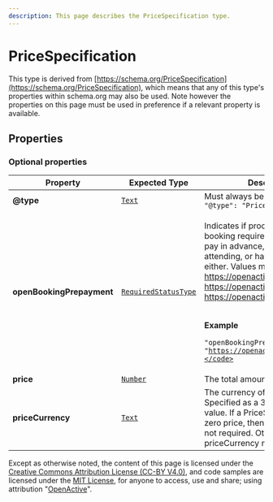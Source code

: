 ```yaml
---
description: This page describes the PriceSpecification type.
---
```


# PriceSpecification

This type is derived from [https://schema.org/PriceSpecification](https://schema.org/PriceSpecification), which means that any of this type's properties within schema.org may also be used. Note however the properties on this page must be used in preference if a relevant property is available.

## **Properties**

### **Optional properties**

| Property                  | Expected Type                                                    | Description                                                                                                                                                                                                                                                                                                                                                                                                                                                                                                                  |
| ------------------------- | ---------------------------------------------------------------- | ---------------------------------------------------------------------------------------------------------------------------------------------------------------------------------------------------------------------------------------------------------------------------------------------------------------------------------------------------------------------------------------------------------------------------------------------------------------------------------------------------------------------------- |
| **@type**                 | [`Text`](https://schema.org/Text)                                | Must always be present and set to `"@type": "PriceSpecification"`                                                                                                                                                                                                                                                                                                                                                                                                                                                            |
| **openBookingPrepayment** | [`RequiredStatusType`](https://openactive.io/RequiredStatusType) | <p>Indicates if proceeding with booking requires a Customer to pay in advance, pay when attending, or have the option to do either. Values must be one of <a href="https://openactive.io/Required">https://openactive.io/Required</a>, <a href="https://openactive.io/Optional">https://openactive.io/Optional</a> or <a href="https://openactive.io/Unavailable">https://openactive.io/Unavailable</a>.</p><p><br><strong>Example</strong></p><p><code>"openBookingPrepayment": "https://openactive.io/Required"</code></p> |
| **price**                 | [`Number`](https://schema.org/Number)                            | The total amount.                                                                                                                                                                                                                                                                                                                                                                                                                                                                                                            |
| **priceCurrency**         | [`Text`](https://schema.org/Text)                                | The currency of the price. Specified as a 3-letter ISO 4217 value. If a PriceSpecification has a zero price, then this property is not required. Otherwise the priceCurrency must be specified.                                                                                                                                                                                                                                                                                                                              |

Except as otherwise noted, the content of this page is licensed under the [Creative Commons Attribution License (CC-BY V4.0)](https://creativecommons.org/licenses/by/4.0/), and code samples are licensed under the [MIT License](https://opensource.org/licenses/MIT), for anyone to access, use and share; using attribution "[OpenActive](https://www.openactive.io/)".
